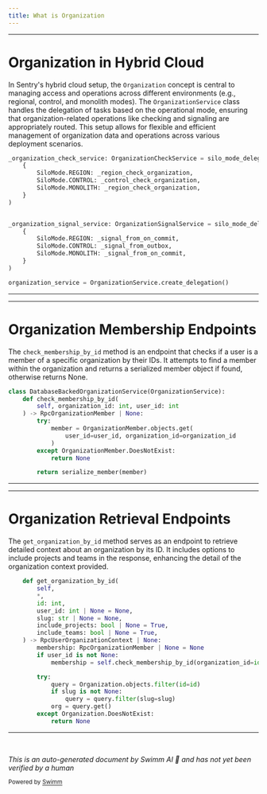 ```yaml
---
title: What is Organization
---
```

<SwmSnippet path="/src/sentry/services/hybrid_cloud/organization/service.py" line="472">

---

# Organization in Hybrid Cloud

In Sentry's hybrid cloud setup, the `Organization` concept is central to managing access and operations across different environments (e.g., regional, control, and monolith modes). The `OrganizationService` class handles the delegation of tasks based on the operational mode, ensuring that organization-related operations like checking and signaling are appropriately routed. This setup allows for flexible and efficient management of organization data and operations across various deployment scenarios.

```python
_organization_check_service: OrganizationCheckService = silo_mode_delegation(
    {
        SiloMode.REGION: _region_check_organization,
        SiloMode.CONTROL: _control_check_organization,
        SiloMode.MONOLITH: _region_check_organization,
    }
)


_organization_signal_service: OrganizationSignalService = silo_mode_delegation(
    {
        SiloMode.REGION: _signal_from_on_commit,
        SiloMode.CONTROL: _signal_from_outbox,
        SiloMode.MONOLITH: _signal_from_on_commit,
    }
)

organization_service = OrganizationService.create_delegation()
```

---

</SwmSnippet>

<SwmSnippet path="/src/sentry/services/hybrid_cloud/organization/impl.py" line="69">

---

# Organization Membership Endpoints

The `check_membership_by_id` method is an endpoint that checks if a user is a member of a specific organization by their IDs. It attempts to find a member within the organization and returns a serialized member object if found, otherwise returns None.

```python
class DatabaseBackedOrganizationService(OrganizationService):
    def check_membership_by_id(
        self, organization_id: int, user_id: int
    ) -> RpcOrganizationMember | None:
        try:
            member = OrganizationMember.objects.get(
                user_id=user_id, organization_id=organization_id
            )
        except OrganizationMember.DoesNotExist:
            return None

        return serialize_member(member)
```

---

</SwmSnippet>

<SwmSnippet path="/src/sentry/services/hybrid_cloud/organization/impl.py" line="96">

---

# Organization Retrieval Endpoints

The `get_organization_by_id` method serves as an endpoint to retrieve detailed context about an organization by its ID. It includes options to include projects and teams in the response, enhancing the detail of the organization context provided.

```python
    def get_organization_by_id(
        self,
        *,
        id: int,
        user_id: int | None = None,
        slug: str | None = None,
        include_projects: bool | None = True,
        include_teams: bool | None = True,
    ) -> RpcUserOrganizationContext | None:
        membership: RpcOrganizationMember | None = None
        if user_id is not None:
            membership = self.check_membership_by_id(organization_id=id, user_id=user_id)

        try:
            query = Organization.objects.filter(id=id)
            if slug is not None:
                query = query.filter(slug=slug)
            org = query.get()
        except Organization.DoesNotExist:
            return None

```

---

</SwmSnippet>

&nbsp;

*This is an auto-generated document by Swimm AI 🌊 and has not yet been verified by a human*

<SwmMeta version="3.0.0" repo-id="Z2l0aHViJTNBJTNBc2VudHJ5JTNBJTNBZ2V0c2VudHJ5" repo-name="sentry"><sup>Powered by [Swimm](/)</sup></SwmMeta>
